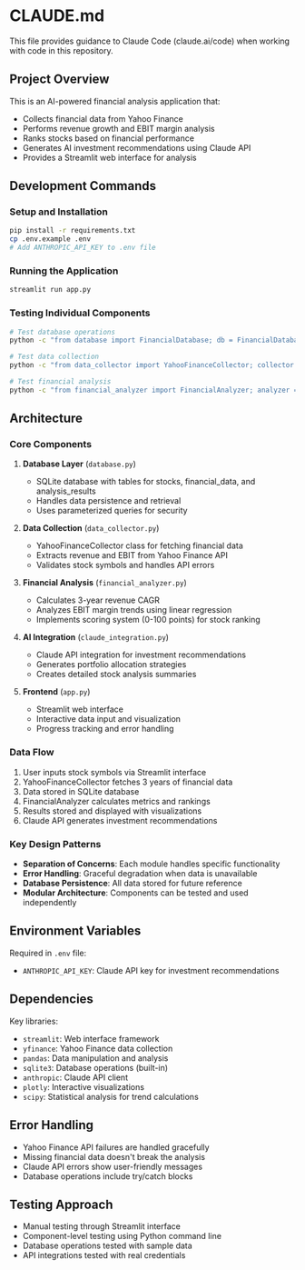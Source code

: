 # CLAUDE.md

This file provides guidance to Claude Code (claude.ai/code) when working with code in this repository.

## Project Overview

This is an AI-powered financial analysis application that:
- Collects financial data from Yahoo Finance
- Performs revenue growth and EBIT margin analysis
- Ranks stocks based on financial performance
- Generates AI investment recommendations using Claude API
- Provides a Streamlit web interface for analysis

## Development Commands

### Setup and Installation
```bash
pip install -r requirements.txt
cp .env.example .env
# Add ANTHROPIC_API_KEY to .env file
```

### Running the Application
```bash
streamlit run app.py
```

### Testing Individual Components
```bash
# Test database operations
python -c "from database import FinancialDatabase; db = FinancialDatabase(); print('Database initialized successfully')"

# Test data collection
python -c "from data_collector import YahooFinanceCollector; collector = YahooFinanceCollector(); print(collector.get_stock_info('AAPL'))"

# Test financial analysis
python -c "from financial_analyzer import FinancialAnalyzer; analyzer = FinancialAnalyzer(); print('Analyzer initialized successfully')"
```

## Architecture

### Core Components

1. **Database Layer** (`database.py`)
   - SQLite database with tables for stocks, financial_data, and analysis_results
   - Handles data persistence and retrieval
   - Uses parameterized queries for security

2. **Data Collection** (`data_collector.py`)
   - YahooFinanceCollector class for fetching financial data
   - Extracts revenue and EBIT from Yahoo Finance API
   - Validates stock symbols and handles API errors

3. **Financial Analysis** (`financial_analyzer.py`)
   - Calculates 3-year revenue CAGR
   - Analyzes EBIT margin trends using linear regression
   - Implements scoring system (0-100 points) for stock ranking

4. **AI Integration** (`claude_integration.py`)
   - Claude API integration for investment recommendations
   - Generates portfolio allocation strategies
   - Creates detailed stock analysis summaries

5. **Frontend** (`app.py`)
   - Streamlit web interface
   - Interactive data input and visualization
   - Progress tracking and error handling

### Data Flow

1. User inputs stock symbols via Streamlit interface
2. YahooFinanceCollector fetches 3 years of financial data
3. Data stored in SQLite database
4. FinancialAnalyzer calculates metrics and rankings
5. Results stored and displayed with visualizations
6. Claude API generates investment recommendations

### Key Design Patterns

- **Separation of Concerns**: Each module handles specific functionality
- **Error Handling**: Graceful degradation when data is unavailable
- **Database Persistence**: All data stored for future reference
- **Modular Architecture**: Components can be tested and used independently

## Environment Variables

Required in `.env` file:
- `ANTHROPIC_API_KEY`: Claude API key for investment recommendations

## Dependencies

Key libraries:
- `streamlit`: Web interface framework
- `yfinance`: Yahoo Finance data collection
- `pandas`: Data manipulation and analysis
- `sqlite3`: Database operations (built-in)
- `anthropic`: Claude API client
- `plotly`: Interactive visualizations
- `scipy`: Statistical analysis for trend calculations

## Error Handling

- Yahoo Finance API failures are handled gracefully
- Missing financial data doesn't break the analysis
- Claude API errors show user-friendly messages
- Database operations include try/catch blocks

## Testing Approach

- Manual testing through Streamlit interface
- Component-level testing using Python command line
- Database operations tested with sample data
- API integrations tested with real credentials
